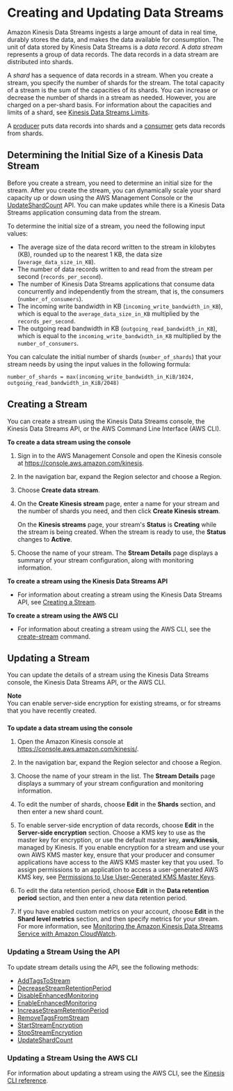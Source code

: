 # Creating and Updating Data Streams<a name="amazon-kinesis-streams"></a>

Amazon Kinesis Data Streams ingests a large amount of data in real time, durably stores the data, and makes the data available for consumption\. The unit of data stored by Kinesis Data Streams is a *data record*\. A *data stream* represents a group of data records\. The data records in a data stream are distributed into shards\.

A *shard* has a sequence of data records in a stream\. When you create a stream, you specify the number of shards for the stream\. The total capacity of a stream is the sum of the capacities of its shards\. You can increase or decrease the number of shards in a stream as needed\. However, you are charged on a per\-shard basis\. For information about the capacities and limits of a shard, see [Kinesis Data Streams Limits](service-sizes-and-limits.md)\.

A [producer](amazon-kinesis-producers.md) puts data records into shards and a [consumer](amazon-kinesis-consumers.md) gets data records from shards\.

## Determining the Initial Size of a Kinesis Data Stream<a name="how-do-i-size-a-stream"></a>

Before you create a stream, you need to determine an initial size for the stream\. After you create the stream, you can dynamically scale your shard capacity up or down using the AWS Management Console or the [UpdateShardCount](https://docs.aws.amazon.com/kinesis/latest/APIReference/API_UpdateShardCount.html) API\. You can make updates while there is a Kinesis Data Streams application consuming data from the stream\.

To determine the initial size of a stream, you need the following input values:
+ The average size of the data record written to the stream in kilobytes \(KB\), rounded up to the nearest 1 KB, the data size \(`average_data_size_in_KB`\)\.
+ The number of data records written to and read from the stream per second \(`records_per_second`\)\.
+ The number of Kinesis Data Streams applications that consume data concurrently and independently from the stream, that is, the consumers \(`number_of_consumers`\)\.
+ The incoming write bandwidth in KB \(`incoming_write_bandwidth_in_KB`\), which is equal to the `average_data_size_in_KB` multiplied by the `records_per_second`\.
+ The outgoing read bandwidth in KB \(`outgoing_read_bandwidth_in_KB`\), which is equal to the `incoming_write_bandwidth_in_KB` multiplied by the `number_of_consumers`\.

You can calculate the initial number of shards \(`number_of_shards`\) that your stream needs by using the input values in the following formula:

```
number_of_shards = max(incoming_write_bandwidth_in_KiB/1024, outgoing_read_bandwidth_in_KiB/2048)
```

## Creating a Stream<a name="how-do-i-create-a-stream"></a>

You can create a stream using the Kinesis Data Streams console, the Kinesis Data Streams API, or the AWS Command Line Interface \(AWS CLI\)\.

**To create a data stream using the console**

1. Sign in to the AWS Management Console and open the Kinesis console at [https://console\.aws\.amazon\.com/kinesis](https://console.aws.amazon.com/kinesis)\.

1. In the navigation bar, expand the Region selector and choose a Region\.

1. Choose **Create data stream**\.

1. On the **Create Kinesis stream** page, enter a name for your stream and the number of shards you need, and then click **Create Kinesis stream**\.

   On the **Kinesis streams** page, your stream's **Status** is **Creating** while the stream is being created\. When the stream is ready to use, the **Status** changes to **Active**\.

1. Choose the name of your stream\. The **Stream Details** page displays a summary of your stream configuration, along with monitoring information\.

**To create a stream using the Kinesis Data Streams API**
+ For information about creating a stream using the Kinesis Data Streams API, see [Creating a Stream](kinesis-using-sdk-java-create-stream.md)\.

**To create a stream using the AWS CLI**
+ For information about creating a stream using the AWS CLI, see the [create\-stream](https://docs.aws.amazon.com/cli/latest/reference/kinesis/create-stream.html) command\.

## Updating a Stream<a name="updating-a-stream"></a>

You can update the details of a stream using the Kinesis Data Streams console, the Kinesis Data Streams API, or the AWS CLI\.

**Note**  
You can enable server\-side encryption for existing streams, or for streams that you have recently created\.

### <a name="update-stream-console"></a>

**To update a data stream using the console**

1. Open the Amazon Kinesis console at [https://console\.aws\.amazon\.com/kinesis/](https://console.aws.amazon.com/kinesis/)\.

1. In the navigation bar, expand the Region selector and choose a Region\.

1. Choose the name of your stream in the list\. The **Stream Details** page displays a summary of your stream configuration and monitoring information\.

1. To edit the number of shards, choose **Edit** in the **Shards** section, and then enter a new shard count\.

1. To enable server\-side encryption of data records, choose **Edit** in the **Server\-side encryption** section\. Choose a KMS key to use as the master key for encryption, or use the default master key, **aws/kinesis**, managed by Kinesis\. If you enable encryption for a stream and use your own AWS KMS master key, ensure that your producer and consumer applications have access to the AWS KMS master key that you used\. To assign permissions to an application to access a user\-generated AWS KMS key, see [Permissions to Use User\-Generated KMS Master Keys](permissions-user-key-KMS.md)\.

1. To edit the data retention period, choose **Edit** in the **Data retention period** section, and then enter a new data retention period\.

1. If you have enabled custom metrics on your account, choose **Edit** in the **Shard level metrics** section, and then specify metrics for your stream\. For more information, see [Monitoring the Amazon Kinesis Data Streams Service with Amazon CloudWatch](monitoring-with-cloudwatch.md)\.

### Updating a Stream Using the API<a name="update-stream-api"></a>

To update stream details using the API, see the following methods:
+ [AddTagsToStream](https://docs.aws.amazon.com/kinesis/latest/APIReference/API_AddTagsToStream.html)
+ [DecreaseStreamRetentionPeriod](https://docs.aws.amazon.com/kinesis/latest/APIReference/API_DecreaseStreamRetentionPeriod.html)
+ [DisableEnhancedMonitoring](https://docs.aws.amazon.com/kinesis/latest/APIReference/API_DisableEnhancedMonitoring.html)
+ [EnableEnhancedMonitoring](https://docs.aws.amazon.com/kinesis/latest/APIReference/API_EnableEnhancedMonitoring.html)
+ [IncreaseStreamRetentionPeriod](https://docs.aws.amazon.com/kinesis/latest/APIReference/API_IncreaseStreamRetentionPeriod.html)
+ [RemoveTagsFromStream](https://docs.aws.amazon.com/kinesis/latest/APIReference/API_RemoveTagsFromStream.html)
+ [StartStreamEncryption](https://docs.aws.amazon.com/kinesis/latest/APIReference/API_StartStreamEncryption.html)
+ [StopStreamEncryption](https://docs.aws.amazon.com/kinesis/latest/APIReference/API_StopStreamEncryption.html)
+ [UpdateShardCount](https://docs.aws.amazon.com/kinesis/latest/APIReference/API_UpdateShardCount.html)

### Updating a Stream Using the AWS CLI<a name="update-stream-cli"></a>

For information about updating a stream using the AWS CLI, see the [Kinesis CLI reference](https://docs.aws.amazon.com/cli/latest/reference/kinesis/index.html)\. 